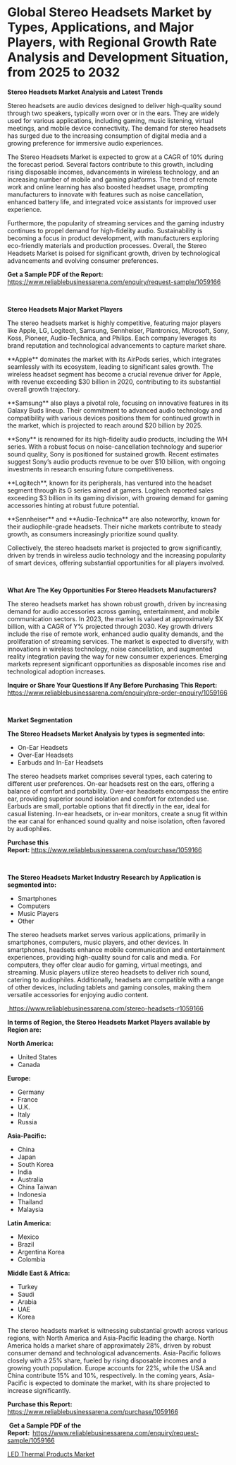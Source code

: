 <p><h1>Global Stereo Headsets Market by Types, Applications, and Major Players, with Regional Growth Rate Analysis and Development Situation, from 2025 to 2032</h1></p><p><strong>Stereo Headsets Market Analysis and Latest Trends</strong></p>
<p><p>Stereo headsets are audio devices designed to deliver high-quality sound through two speakers, typically worn over or in the ears. They are widely used for various applications, including gaming, music listening, virtual meetings, and mobile device connectivity. The demand for stereo headsets has surged due to the increasing consumption of digital media and a growing preference for immersive audio experiences.</p><p>The Stereo Headsets Market is expected to grow at a CAGR of 10% during the forecast period. Several factors contribute to this growth, including rising disposable incomes, advancements in wireless technology, and an increasing number of mobile and gaming platforms. The trend of remote work and online learning has also boosted headset usage, prompting manufacturers to innovate with features such as noise cancellation, enhanced battery life, and integrated voice assistants for improved user experience.</p><p>Furthermore, the popularity of streaming services and the gaming industry continues to propel demand for high-fidelity audio. Sustainability is becoming a focus in product development, with manufacturers exploring eco-friendly materials and production processes. Overall, the Stereo Headsets Market is poised for significant growth, driven by technological advancements and evolving consumer preferences.</p></p>
<p><strong>Get a Sample PDF of the Report:&nbsp;</strong> <a href="https://www.reliablebusinessarena.com/enquiry/request-sample/1059166?utm_campaign=3017&utm_medium=2&utm_source=Github&utm_content=ia&utm_term=06042025&utm_id=stereo-headsets">https://www.reliablebusinessarena.com/enquiry/request-sample/1059166</a></p>
<p>&nbsp;</p>
<p><strong>Stereo Headsets Major Market Players</strong></p>
<p><p>The stereo headsets market is highly competitive, featuring major players like Apple, LG, Logitech, Samsung, Sennheiser, Plantronics, Microsoft, Sony, Koss, Pioneer, Audio-Technica, and Philips. Each company leverages its brand reputation and technological advancements to capture market share.</p><p>**Apple** dominates the market with its AirPods series, which integrates seamlessly with its ecosystem, leading to significant sales growth. The wireless headset segment has become a crucial revenue driver for Apple, with revenue exceeding $30 billion in 2020, contributing to its substantial overall growth trajectory.</p><p>**Samsung** also plays a pivotal role, focusing on innovative features in its Galaxy Buds lineup. Their commitment to advanced audio technology and compatibility with various devices positions them for continued growth in the market, which is projected to reach around $20 billion by 2025.</p><p>**Sony** is renowned for its high-fidelity audio products, including the WH series. With a robust focus on noise-cancellation technology and superior sound quality, Sony is positioned for sustained growth. Recent estimates suggest Sony’s audio products revenue to be over $10 billion, with ongoing investments in research ensuring future competitiveness.</p><p>**Logitech**, known for its peripherals, has ventured into the headset segment through its G series aimed at gamers. Logitech reported sales exceeding $3 billion in its gaming division, with growing demand for gaming accessories hinting at robust future potential.</p><p>**Sennheiser** and **Audio-Technica** are also noteworthy, known for their audiophile-grade headsets. Their niche markets contribute to steady growth, as consumers increasingly prioritize sound quality.</p><p>Collectively, the stereo headsets market is projected to grow significantly, driven by trends in wireless audio technology and the increasing popularity of smart devices, offering substantial opportunities for all players involved.</p></p>
<p>&nbsp;</p>
<p><strong>What Are The Key Opportunities For Stereo Headsets Manufacturers?</strong></p>
<p><p>The stereo headsets market has shown robust growth, driven by increasing demand for audio accessories across gaming, entertainment, and mobile communication sectors. In 2023, the market is valued at approximately $X billion, with a CAGR of Y% projected through 2030. Key growth drivers include the rise of remote work, enhanced audio quality demands, and the proliferation of streaming services. The market is expected to diversify, with innovations in wireless technology, noise cancellation, and augmented reality integration paving the way for new consumer experiences. Emerging markets represent significant opportunities as disposable incomes rise and technological adoption increases.</p></p>
<p><strong>Inquire or Share Your Questions If Any Before Purchasing This Report:</strong> <a href="https://www.reliablebusinessarena.com/enquiry/pre-order-enquiry/1059166?utm_campaign=3017&utm_medium=2&utm_source=Github&utm_content=ia&utm_term=06042025&utm_id=stereo-headsets">https://www.reliablebusinessarena.com/enquiry/pre-order-enquiry/1059166</a></p>
<p>&nbsp;</p>
<p><strong>Market Segmentation</strong></p>
<p><strong>The Stereo Headsets Market Analysis by types is segmented into:</strong></p>
<p><ul><li>On-Ear Headsets</li><li>Over-Ear Headsets</li><li>Earbuds and In-Ear Headsets</li></ul></p>
<p><p>The stereo headsets market comprises several types, each catering to different user preferences. On-ear headsets rest on the ears, offering a balance of comfort and portability. Over-ear headsets encompass the entire ear, providing superior sound isolation and comfort for extended use. Earbuds are small, portable options that fit directly in the ear, ideal for casual listening. In-ear headsets, or in-ear monitors, create a snug fit within the ear canal for enhanced sound quality and noise isolation, often favored by audiophiles.</p></p>
<p><strong>Purchase this Report:&nbsp;</strong><a href="https://www.reliablebusinessarena.com/purchase/1059166?utm_campaign=3017&utm_medium=2&utm_source=Github&utm_content=ia&utm_term=06042025&utm_id=stereo-headsets">https://www.reliablebusinessarena.com/purchase/1059166</a></p>
<p>&nbsp;</p>
<p><strong>The Stereo Headsets Market Industry Research by Application is segmented into:</strong></p>
<p><ul><li>Smartphones</li><li>Computers</li><li>Music Players</li><li>Other</li></ul></p>
<p><p>The stereo headsets market serves various applications, primarily in smartphones, computers, music players, and other devices. In smartphones, headsets enhance mobile communication and entertainment experiences, providing high-quality sound for calls and media. For computers, they offer clear audio for gaming, virtual meetings, and streaming. Music players utilize stereo headsets to deliver rich sound, catering to audiophiles. Additionally, headsets are compatible with a range of other devices, including tablets and gaming consoles, making them versatile accessories for enjoying audio content.</p></p>
<p><a href="https://www.reliablebusinessarena.com/stereo-headsets-r1059166?utm_campaign=3017&utm_medium=2&utm_source=Github&utm_content=ia&utm_term=06042025&utm_id=stereo-headsets">&nbsp;https://www.reliablebusinessarena.com/stereo-headsets-r1059166</a></p>
<p><strong>In terms of Region, the Stereo Headsets Market Players available by Region are:</strong></p>
<p>
    <p> <strong> North America: </strong>
        <ul>
            <li>United States</li>
            <li>Canada</li>
        </ul>
        </p> 
    <p> <strong> Europe: </strong>
        <ul>
            <li>Germany</li>
            <li>France</li>
            <li>U.K.</li>
            <li>Italy</li>
            <li>Russia</li>
        </ul>
        </p> 
    <p> <strong> Asia-Pacific: </strong>
        <ul>
            <li>China</li>
            <li>Japan</li>
            <li>South Korea</li>
            <li>India</li>
            <li>Australia</li>
            <li>China Taiwan</li>
            <li>Indonesia</li>
            <li>Thailand</li>
            <li>Malaysia</li>
        </ul>
        </p> 
    <p> <strong> Latin America: </strong>
        <ul>
            <li>Mexico</li>
            <li>Brazil</li>
            <li>Argentina Korea</li>
            <li>Colombia</li>
        </ul>
        </p> 
    <p> <strong> Middle East & Africa: </strong>
        <ul>
            <li>Turkey</li>
            <li>Saudi</li>
            <li>Arabia</li>
            <li>UAE</li>
            <li>Korea</li>
        </ul>
    </p>
    </p>
<p><p>The stereo headsets market is witnessing substantial growth across various regions, with North America and Asia-Pacific leading the charge. North America holds a market share of approximately 28%, driven by robust consumer demand and technological advancements. Asia-Pacific follows closely with a 25% share, fueled by rising disposable incomes and a growing youth population. Europe accounts for 22%, while the USA and China contribute 15% and 10%, respectively. In the coming years, Asia-Pacific is expected to dominate the market, with its share projected to increase significantly.</p></p>
<p><strong>Purchase this Report: </strong><a href="https://www.reliablebusinessarena.com/purchase/1059166?utm_campaign=3017&utm_medium=2&utm_source=Github&utm_content=ia&utm_term=06042025&utm_id=stereo-headsets">https://www.reliablebusinessarena.com/purchase/1059166</a></p>
<p>&nbsp;<strong>Get a Sample PDF of the Report:&nbsp;&nbsp;</strong><a href="https://www.reliablebusinessarena.com/enquiry/request-sample/1059166?utm_campaign=3017&utm_medium=2&utm_source=Github&utm_content=ia&utm_term=06042025&utm_id=stereo-headsets">https://www.reliablebusinessarena.com/enquiry/request-sample/1059166</a></p>
<p><strong></strong></p>
<p><p><a href="https://github.com/boysabotzoc/Market-Research-Report-List-1/blob/main/led-thermal-products-market.md?utm_campaign=3017&utm_medium=2&utm_source=Github&utm_content=ia&utm_term=06042025&utm_id=stereo-headsets">LED Thermal Products Market</a></p></p>
